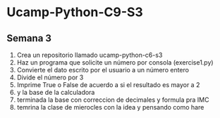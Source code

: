 # Ucamp-Python-C9-S3
## Semana 3

1. Crea un repositorio llamado ucamp-python-c6-s3
2. Haz un programa que solicite un número por consola (exercise1.py)
3. Convierte el dato escrito por el usuario a un número entero
4. Divide el número por 3
5. Imprime True o False de acuerdo a si el resultado es mayor a 2
6. y la base de la calculadora
7. terminada la base con correccion de decimales y formula pra IMC
8. temrina la clase de mierocles con la idea y pensando como hare
